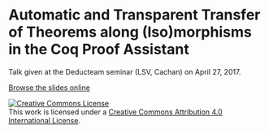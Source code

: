 # Automatic and Transparent Transfer of Theorems along (Iso)morphisms in the Coq Proof Assistant

Talk given at the Deducteam seminar (LSV, Cachan) on April 27, 2017.

[Browse the slides online](http://www.theozimmermann.net/transfer/deducteam-seminar/)

<a rel="license" href="http://creativecommons.org/licenses/by/4.0/"><img alt="Creative Commons License" style="border-width:0" src="https://i.creativecommons.org/l/by/4.0/88x31.png" /></a><br />This work is licensed under a <a rel="license" href="http://creativecommons.org/licenses/by/4.0/">Creative Commons Attribution 4.0 International License</a>.
